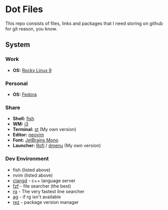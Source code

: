 # Dot Files
This repo consists of files, links and packages that I need storing on github for git reason, you know.

## System

### Work

- **OS:** [Rocky Linux 9](https://rockylinux.org/)

### Personal

- **OS:** [Fedora](https://getfedora.org/)

### Share

- **Shell:** [fish](https://github.com/fish-shell/fish-shell)
- **WM:** [i3](https://github.com/i3/i3)
- **Terminal:** [st](https://github.com/LinasBeres/linas-st) (My own version)
- **Editor:** [neovim](https://github.com/neovim/neovim)
- **Font:** [JetBrains Mono](https://github.com/JetBrains/JetBrainsMono)
- **Launcher:** [Rofi](https://github.com/davatorium/rofi) / [dmenu](https://github.com/LinasBeres/linas-dmenu) (My own version)

### Dev Environment

- fish (listed above)
- nvim (listed above)
- [clangd](https://clangd.llvm.org/) - c++ language server
- [fzf](https://github.com/junegunn/fzf) - file searcher (the best)
- [rg](https://github.com/BurntSushi/ripgrep) - The very fastest line searcher
- [ag](https://github.com/ggreer/the_silver_searcher) - if rg isn't available
- [rez](https://github.com/AcademySoftwareFoundation/rez) - package version manager
